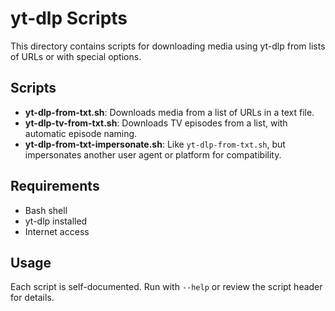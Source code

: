 # yt-dlp Scripts

This directory contains scripts for downloading media using yt-dlp from lists of URLs or with special options.

## Scripts

- **yt-dlp-from-txt.sh**: Downloads media from a list of URLs in a text file.
- **yt-dlp-tv-from-txt.sh**: Downloads TV episodes from a list, with automatic episode naming.
- **yt-dlp-from-txt-impersonate.sh**: Like `yt-dlp-from-txt.sh`, but impersonates another user agent or platform for compatibility.

## Requirements
- Bash shell
- yt-dlp installed
- Internet access

## Usage
Each script is self-documented. Run with `--help` or review the script header for details.
